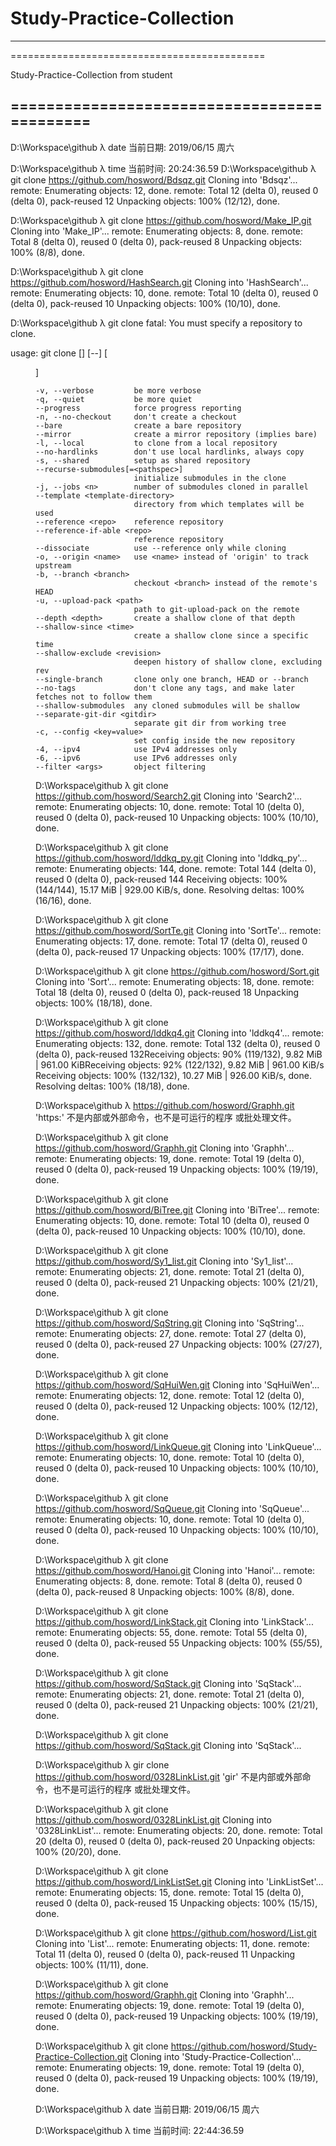 # Study-Practice-Collection

--------------------------------------------
============================================

Study-Practice-Collection from student

============================================
--------------------------------------------


D:\Workspace\github
λ date
当前日期: 2019/06/15 周六


D:\Workspace\github
λ time
当前时间: 20:24:36.59
D:\Workspace\github
λ git clone https://github.com/hosword/Bdsqz.git
Cloning into 'Bdsqz'...
remote: Enumerating objects: 12, done.
remote: Total 12 (delta 0), reused 0 (delta 0), pack-reused 12
Unpacking objects: 100% (12/12), done.

D:\Workspace\github
λ git clone https://github.com/hosword/Make_IP.git
Cloning into 'Make_IP'...
remote: Enumerating objects: 8, done.
remote: Total 8 (delta 0), reused 0 (delta 0), pack-reused 8
Unpacking objects: 100% (8/8), done.

D:\Workspace\github
λ git clone https://github.com/hosword/HashSearch.git
Cloning into 'HashSearch'...
remote: Enumerating objects: 10, done.
remote: Total 10 (delta 0), reused 0 (delta 0), pack-reused 10
Unpacking objects: 100% (10/10), done.

D:\Workspace\github
λ git clone
fatal: You must specify a repository to clone.

usage: git clone [<options>] [--] <repo> [<dir>]

    -v, --verbose         be more verbose
    -q, --quiet           be more quiet
    --progress            force progress reporting
    -n, --no-checkout     don't create a checkout
    --bare                create a bare repository
    --mirror              create a mirror repository (implies bare)
    -l, --local           to clone from a local repository
    --no-hardlinks        don't use local hardlinks, always copy
    -s, --shared          setup as shared repository
    --recurse-submodules[=<pathspec>]
                          initialize submodules in the clone
    -j, --jobs <n>        number of submodules cloned in parallel
    --template <template-directory>
                          directory from which templates will be used
    --reference <repo>    reference repository
    --reference-if-able <repo>
                          reference repository
    --dissociate          use --reference only while cloning
    -o, --origin <name>   use <name> instead of 'origin' to track upstream
    -b, --branch <branch>
                          checkout <branch> instead of the remote's HEAD
    -u, --upload-pack <path>
                          path to git-upload-pack on the remote
    --depth <depth>       create a shallow clone of that depth
    --shallow-since <time>
                          create a shallow clone since a specific time
    --shallow-exclude <revision>
                          deepen history of shallow clone, excluding rev
    --single-branch       clone only one branch, HEAD or --branch
    --no-tags             don't clone any tags, and make later fetches not to follow them
    --shallow-submodules  any cloned submodules will be shallow
    --separate-git-dir <gitdir>
                          separate git dir from working tree
    -c, --config <key=value>
                          set config inside the new repository
    -4, --ipv4            use IPv4 addresses only
    -6, --ipv6            use IPv6 addresses only
    --filter <args>       object filtering


D:\Workspace\github
λ git clone https://github.com/hosword/Search2.git
Cloning into 'Search2'...
remote: Enumerating objects: 10, done.
remote: Total 10 (delta 0), reused 0 (delta 0), pack-reused 10
Unpacking objects: 100% (10/10), done.

D:\Workspace\github
λ git clone https://github.com/hosword/lddkq_py.git
Cloning into 'lddkq_py'...
remote: Enumerating objects: 144, done.
remote: Total 144 (delta 0), reused 0 (delta 0), pack-reused 144
Receiving objects: 100% (144/144), 15.17 MiB | 929.00 KiB/s, done.
Resolving deltas: 100% (16/16), done.

D:\Workspace\github
λ git clone https://github.com/hosword/SortTe.git
Cloning into 'SortTe'...
remote: Enumerating objects: 17, done.
remote: Total 17 (delta 0), reused 0 (delta 0), pack-reused 17
Unpacking objects: 100% (17/17), done.

D:\Workspace\github
λ git clone https://github.com/hosword/Sort.git
Cloning into 'Sort'...
remote: Enumerating objects: 18, done.
remote: Total 18 (delta 0), reused 0 (delta 0), pack-reused 18
Unpacking objects: 100% (18/18), done.

D:\Workspace\github
λ git clone https://github.com/hosword/lddkq4.git
Cloning into 'lddkq4'...
remote: Enumerating objects: 132, done.
remote: Total 132 (delta 0), reused 0 (delta 0), pack-reused 132Receiving objects:  90% (119/132), 9.82 MiB | 961.00 KiBReceiving objects:  92% (122/132), 9.82 MiB | 961.00 KiB/s
Receiving objects: 100% (132/132), 10.27 MiB | 926.00 KiB/s, done.
Resolving deltas: 100% (18/18), done.

D:\Workspace\github
λ https://github.com/hosword/Graphh.git
'https:' 不是内部或外部命令，也不是可运行的程序
或批处理文件。

D:\Workspace\github
λ git clone https://github.com/hosword/Graphh.git
Cloning into 'Graphh'...
remote: Enumerating objects: 19, done.
remote: Total 19 (delta 0), reused 0 (delta 0), pack-reused 19
Unpacking objects: 100% (19/19), done.

D:\Workspace\github
λ git clone https://github.com/hosword/BiTree.git
Cloning into 'BiTree'...
remote: Enumerating objects: 10, done.
remote: Total 10 (delta 0), reused 0 (delta 0), pack-reused 10
Unpacking objects: 100% (10/10), done.

D:\Workspace\github
λ git clone https://github.com/hosword/Sy1_list.git
Cloning into 'Sy1_list'...
remote: Enumerating objects: 21, done.
remote: Total 21 (delta 0), reused 0 (delta 0), pack-reused 21
Unpacking objects: 100% (21/21), done.

D:\Workspace\github
λ git clone https://github.com/hosword/SqString.git
Cloning into 'SqString'...
remote: Enumerating objects: 27, done.
remote: Total 27 (delta 0), reused 0 (delta 0), pack-reused 27
Unpacking objects: 100% (27/27), done.

D:\Workspace\github
λ git clone https://github.com/hosword/SqHuiWen.git
Cloning into 'SqHuiWen'...
remote: Enumerating objects: 12, done.
remote: Total 12 (delta 0), reused 0 (delta 0), pack-reused 12
Unpacking objects: 100% (12/12), done.

D:\Workspace\github
λ git clone https://github.com/hosword/LinkQueue.git
Cloning into 'LinkQueue'...
remote: Enumerating objects: 10, done.
remote: Total 10 (delta 0), reused 0 (delta 0), pack-reused 10
Unpacking objects: 100% (10/10), done.

D:\Workspace\github
λ git clone https://github.com/hosword/SqQueue.git
Cloning into 'SqQueue'...
remote: Enumerating objects: 10, done.
remote: Total 10 (delta 0), reused 0 (delta 0), pack-reused 10
Unpacking objects: 100% (10/10), done.

D:\Workspace\github
λ git clone https://github.com/hosword/Hanoi.git
Cloning into 'Hanoi'...
remote: Enumerating objects: 8, done.
remote: Total 8 (delta 0), reused 0 (delta 0), pack-reused 8
Unpacking objects: 100% (8/8), done.

D:\Workspace\github
λ git clone https://github.com/hosword/LinkStack.git
Cloning into 'LinkStack'...
remote: Enumerating objects: 55, done.
remote: Total 55 (delta 0), reused 0 (delta 0), pack-reused 55
Unpacking objects: 100% (55/55), done.

D:\Workspace\github
λ git clone https://github.com/hosword/SqStack.git
Cloning into 'SqStack'...
remote: Enumerating objects: 21, done.
remote: Total 21 (delta 0), reused 0 (delta 0), pack-reused 21
Unpacking objects: 100% (21/21), done.

D:\Workspace\github
λ git clone https://github.com/hosword/SqStack.git
Cloning into 'SqStack'...

D:\Workspace\github
λ gir clone https://github.com/hosword/0328LinkList.git
'gir' 不是内部或外部命令，也不是可运行的程序
或批处理文件。

D:\Workspace\github
λ git clone https://github.com/hosword/0328LinkList.git
Cloning into '0328LinkList'...
remote: Enumerating objects: 20, done.
remote: Total 20 (delta 0), reused 0 (delta 0), pack-reused 20
Unpacking objects: 100% (20/20), done.

D:\Workspace\github
λ git clone https://github.com/hosword/LinkListSet.git
Cloning into 'LinkListSet'...
remote: Enumerating objects: 15, done.
remote: Total 15 (delta 0), reused 0 (delta 0), pack-reused 15
Unpacking objects: 100% (15/15), done.

D:\Workspace\github
λ git clone https://github.com/hosword/List.git
Cloning into 'List'...
remote: Enumerating objects: 11, done.
remote: Total 11 (delta 0), reused 0 (delta 0), pack-reused 11
Unpacking objects: 100% (11/11), done.

D:\Workspace\github
λ git clone https://github.com/hosword/Graphh.git
Cloning into 'Graphh'...
remote: Enumerating objects: 19, done.
remote: Total 19 (delta 0), reused 0 (delta 0), pack-reused 19
Unpacking objects: 100% (19/19), done.

D:\Workspace\github
λ git clone https://github.com/hosword/Study-Practice-Collection.git
Cloning into 'Study-Practice-Collection'...
remote: Enumerating objects: 19, done.
remote: Total 19 (delta 0), reused 0 (delta 0), pack-reused 19
Unpacking objects: 100% (19/19), done.

D:\Workspace\github
λ date
当前日期: 2019/06/15 周六


D:\Workspace\github
λ time
当前时间: 22:44:36.59



